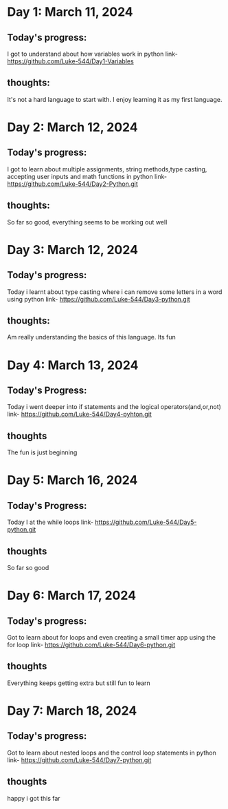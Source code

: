 # Day 1: March 11, 2024
## Today's progress:
I got to understand about how variables work in python
link- https://github.com/Luke-544/Day1-Variables
## thoughts:
It's not a hard language to start with. I enjoy learning it as my first language.

# Day 2: March 12, 2024
## Today's progress:
I got to learn about multiple assignments, string methods,type casting, accepting user inputs and math functions in python
link- https://github.com/Luke-544/Day2-Python.git
## thoughts:
So far so good, everything seems to be working out well

# Day 3: March 12, 2024
## Today's progress:
Today i learnt about type casting where i can remove some letters in a word using python
link- https://github.com/Luke-544/Day3-python.git
## thoughts:
Am really understanding the basics of this language. Its fun

# Day 4: March 13, 2024
## Today's Progress:
Today i went deeper into if statements and the logical operators(and,or,not)
link- https://github.com/Luke-544/Day4-pyhton.git
## thoughts
The fun is just beginning

# Day 5: March 16, 2024
## Today's Progress:
Today I at the while loops
link- https://github.com/Luke-544/Day5-python.git
## thoughts
So far so good

# Day 6: March 17, 2024
## Today's progress:
Got to learn about for loops and even creating a small timer app using the for loop
link- https://github.com/Luke-544/Day6-python.git
## thoughts
Everything keeps getting extra but still fun to learn

# Day 7: March 18, 2024
## Today's progress:
Got to learn about nested loops and the control loop statements in python
link- https://github.com/Luke-544/Day7-python.git
## thoughts
happy i got this far
